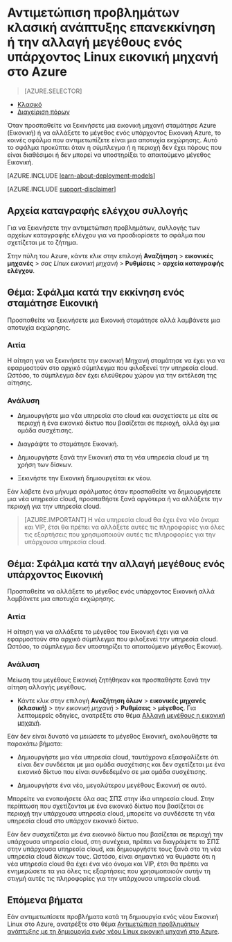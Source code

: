 <properties
   pageTitle="Εικονική επανεκκίνηση ή την αλλαγή μεγέθους θέματα | Microsoft Azure"
   description="Αντιμετώπιση προβλημάτων κλασική ανάπτυξης επανεκκίνηση ή την αλλαγή μεγέθους ενός υπάρχοντος Linux εικονική μηχανή στο Azure"
   services="virtual-machines-linux"
   documentationCenter=""
   authors="Deland-Han"
   manager="felixwu"
   editor=""
   tags="top-support-issue"/>

<tags
   ms.service="virtual-machines-linux"
   ms.topic="support-article"
   ms.tgt_pltfrm="vm-linux"
   ms.workload="required"
   ms.date="09/20/2016"
   ms.devlang="na"
   ms.author="delhan"/>

# <a name="troubleshoot-classic-deployment-issues-with-restarting-or-resizing-an-existing-linux-virtual-machine-in-azure"></a>Αντιμετώπιση προβλημάτων κλασική ανάπτυξης επανεκκίνηση ή την αλλαγή μεγέθους ενός υπάρχοντος Linux εικονική μηχανή στο Azure

> [AZURE.SELECTOR]
- [Κλασικό](../articles/virtual-machines/virtual-machines-linux-classic-restart-resize-error-troubleshooting.md)
- [Διαχείριση πόρων](../articles/virtual-machines/virtual-machines-linux-restart-resize-error-troubleshooting.md)

Όταν προσπαθείτε να ξεκινήσετε μια εικονική μηχανή σταμάτησε Azure (Εικονική) ή να αλλάξετε το μέγεθος ενός υπάρχοντος Εικονική Azure, το κοινές σφάλμα που αντιμετωπίζετε είναι μια αποτυχία εκχώρησης. Αυτό το σφάλμα προκύπτει όταν η σύμπλεγμα ή η περιοχή δεν έχει πόρους που είναι διαθέσιμοι ή δεν μπορεί να υποστηρίξει το απαιτούμενο μέγεθος Εικονική.

[AZURE.INCLUDE [learn-about-deployment-models](../../includes/learn-about-deployment-models-classic-include.md)]

[AZURE.INCLUDE [support-disclaimer](../../includes/support-disclaimer.md)]

## <a name="collect-audit-logs"></a>Αρχεία καταγραφής ελέγχου συλλογής

Για να ξεκινήσετε την αντιμετώπιση προβλημάτων, συλλογής των αρχείων καταγραφής ελέγχου για να προσδιορίσετε το σφάλμα που σχετίζεται με το ζήτημα.

Στην πύλη του Azure, κάντε κλικ στην επιλογή **Αναζήτηση** > **εικονικές μηχανές** > _σας Linux εικονική μηχανή_ > **Ρυθμίσεις** > **αρχεία καταγραφής ελέγχου**.

## <a name="issue-error-when-starting-a-stopped-vm"></a>Θέμα: Σφάλμα κατά την εκκίνηση ενός σταμάτησε Εικονική

Προσπαθείτε να ξεκινήσετε μια Εικονική σταμάτησε αλλά λαμβάνετε μια αποτυχία εκχώρησης.

### <a name="cause"></a>Αιτία

Η αίτηση για να ξεκινήσετε την εικονική Μηχανή σταμάτησε να έχει για να εφαρμοστούν στο αρχικό σύμπλεγμα που φιλοξενεί την υπηρεσία cloud. Ωστόσο, το σύμπλεγμα δεν έχει ελεύθερου χώρου για την εκτέλεση της αίτησης.

### <a name="resolution"></a>Ανάλυση

* Δημιουργήστε μια νέα υπηρεσία στο cloud και συσχετίσετε με είτε σε περιοχή ή ένα εικονικό δίκτυο που βασίζεται σε περιοχή, αλλά όχι μια ομάδα συσχέτισης.

* Διαγράψτε το σταμάτησε Εικονική.

* Δημιουργήστε ξανά την Εικονική στα τη νέα υπηρεσία cloud με τη χρήση των δίσκων.

* Ξεκινήστε την Εικονική δημιουργείται εκ νέου.

Εάν λάβετε ένα μήνυμα σφάλματος όταν προσπαθείτε να δημιουργήσετε μια νέα υπηρεσία cloud, προσπαθήστε ξανά αργότερα ή να αλλάξετε την περιοχή για την υπηρεσία cloud.

> [AZURE.IMPORTANT] Η νέα υπηρεσία cloud θα έχει ένα νέο όνομα και VIP, έτσι θα πρέπει να αλλάξετε αυτές τις πληροφορίες για όλες τις εξαρτήσεις που χρησιμοποιούν αυτές τις πληροφορίες για την υπάρχουσα υπηρεσία cloud.

## <a name="issue-error-when-resizing-an-existing-vm"></a>Θέμα: Σφάλμα κατά την αλλαγή μεγέθους ενός υπάρχοντος Εικονική

Προσπαθείτε να αλλάξετε το μέγεθος ενός υπάρχοντος Εικονική αλλά λαμβάνετε μια αποτυχία εκχώρησης.

### <a name="cause"></a>Αιτία

Η αίτηση για να αλλάξετε το μέγεθος του Εικονική έχει για να εφαρμοστούν στο αρχικό σύμπλεγμα που φιλοξενεί την υπηρεσία cloud. Ωστόσο, το σύμπλεγμα δεν υποστηρίζει το απαιτούμενο μέγεθος Εικονική.

### <a name="resolution"></a>Ανάλυση

Μείωση του μεγέθους Εικονική ζητήθηκαν και προσπαθήστε ξανά την αίτηση αλλαγής μεγέθους.

* Κάντε κλικ στην επιλογή **Αναζήτηση όλων** > **εικονικές μηχανές (κλασική)** > _την εικονική μηχανή_ > **Ρυθμίσεις** > **μέγεθος**. Για λεπτομερείς οδηγίες, ανατρέξτε στο θέμα [Αλλαγή μεγέθους η εικονική μηχανή](https://msdn.microsoft.com/library/dn168976.aspx).

Εάν δεν είναι δυνατό να μειώσετε το μέγεθος Εικονική, ακολουθήστε τα παρακάτω βήματα:

  * Δημιουργήστε μια νέα υπηρεσία cloud, ταυτόχρονα εξασφαλίζετε ότι είναι δεν συνδέεται με μια ομάδα συσχέτισης και δεν σχετίζεται με ένα εικονικό δίκτυο που είναι συνδεδεμένο σε μια ομάδα συσχέτισης.

  * Δημιουργήστε ένα νέο, μεγαλύτερου μεγέθους Εικονική σε αυτό.

Μπορείτε να ενοποιήσετε όλα σας ΣΠΣ στην ίδια υπηρεσία cloud. Στην περίπτωση που σχετίζονται με ένα εικονικό δίκτυο που βασίζεται σε περιοχή την υπάρχουσα υπηρεσία cloud, μπορείτε να συνδέσετε τη νέα υπηρεσία cloud στο υπάρχον εικονικό δίκτυο.

Εάν δεν συσχετίζεται με ένα εικονικό δίκτυο που βασίζεται σε περιοχή την υπάρχουσα υπηρεσία cloud, στη συνέχεια, πρέπει να διαγράψετε το ΣΠΣ στην υπάρχουσα υπηρεσία cloud, και δημιουργήστε τους ξανά στο τη νέα υπηρεσία cloud δίσκων τους. Ωστόσο, είναι σημαντικό να θυμάστε ότι η νέα υπηρεσία cloud θα έχει ένα νέο όνομα και VIP, έτσι θα πρέπει να ενημερώσετε τα για όλες τις εξαρτήσεις που χρησιμοποιούν αυτήν τη στιγμή αυτές τις πληροφορίες για την υπάρχουσα υπηρεσία cloud.

## <a name="next-steps"></a>Επόμενα βήματα

Εάν αντιμετωπίσετε προβλήματα κατά τη δημιουργία ενός νέου Εικονική Linux στο Azure, ανατρέξτε στο θέμα [Αντιμετώπιση προβλημάτων ανάπτυξης με τη δημιουργία ενός νέου Linux εικονική μηχανή στο Azure](../virtual-machines/virtual-machines-linux-troubleshoot-deployment-new-vm.md).
